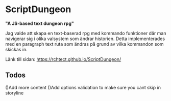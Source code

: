 # ScriptDungeon

**"A JS-based text dungeon rpg"**

Jag valde att skapa en text-baserad rpg med kommando funktioner där man navigerar sig i olika valsystem som ändrar historien. Detta implementerades med en paragraph text ruta som ändras på grund av vilka kommandon som skickas in.

Länk till sidan: https://rchtect.github.io/ScriptDungeon/

## Todos

()Add more content
()Add options validation to make sure you cant skip in storyline
